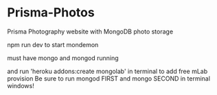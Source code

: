 # Prisma-Photos
Prisma Photography website with MongoDB photo storage

npm run dev to start mondemon

must have mongo and mongod running

and run 'heroku addons:create mongolab' in terminal to add free mLab provision
Be sure to run mongod FIRST and mongo SECOND in terminal windows!
